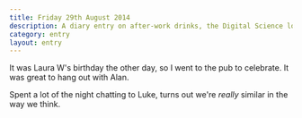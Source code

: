 ```yaml
---
title: Friday 29th August 2014
description: A diary entry on after-work drinks, the Digital Science lot, and chatting to Luke
category: entry
layout: entry
---
```


It was Laura W's birthday the other day, so I went to the pub to celebrate. It was great to hang out with Alan.

Spent a lot of the night chatting to Luke, turns out we're *really* similar in the way we think.
